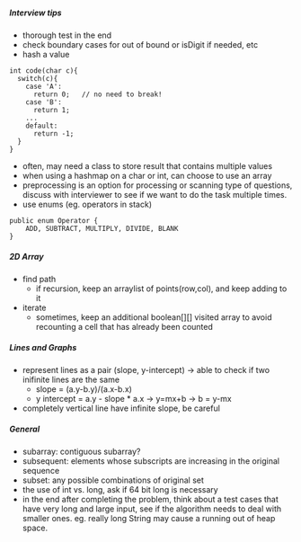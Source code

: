 ##### Interview tips

- thorough test in the end
- check boundary cases for out of bound or isDigit if needed, etc
- hash a value

```
int code(char c){
  switch(c){
    case 'A':
      return 0;   // no need to break!
    case 'B':
      return 1;
    ...
    default:
      return -1;
  }
}
```

- often, may need a class to store result that contains multiple values
- when using a hashmap on a char or int, can choose to use an array
- preprocessing is an option for processing or scanning type of questions, discuss with interviewer to see if we want to do the task multiple times.
- use enums (eg. operators in stack)

```
public enum Operator {
    ADD, SUBTRACT, MULTIPLY, DIVIDE, BLANK
}
```

##### 2D Array

- find path
  - if recursion, keep an arraylist of points(row,col), and keep adding to it
- iterate
  - sometimes, keep an additional boolean[][] visited array to avoid recounting a cell that has already been counted

##### Lines and Graphs

- represent lines as a pair (slope, y-intercept) -> able to check if two
  inifinite lines are the same
  - slope = (a.y-b.y)/(a.x-b.x)
  - y intercept = a.y - slope * a.x  -> y=mx+b -> b = y-mx
- completely vertical line have infinite slope, be careful

##### General

- subarray: contiguous subarray?
- subsequent: elements whose subscripts are increasing in the original sequence
- subset: any possible combinations of original set
- the use of int vs. long, ask if 64 bit long is necessary
- in the end after completing the problem, think about a test cases that have very long and large input, see if the algorithm needs to deal with smaller ones. eg. really long String may cause a running out of heap space.
